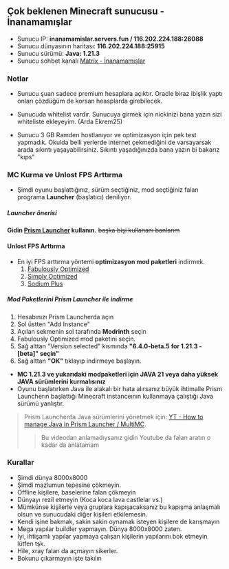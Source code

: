 ## Çok beklenen Minecraft sunucusu - **İnanamamışlar**
- Sunucu IP: **inanamamislar.servers.fun / 116.202.224.188:26088**
- Sunucu dünyasının haritası: **116.202.224.188:25915**
- Sunucu sürümü: **Java: 1.21.3**
- Sunucu sohbet kanalı [Matrix - İnanamamışlar](https://matrix.to/#/!PPSOKRdFJhCfGxsSqk:matrix.org?via=matrix.org)

### Notlar
- Sunucu şuan sadece premium hesaplara açıktır. Oracle biraz ibişlik yaptı onları çözdüğüm de korsan heasplarda girebilecek.

- Sunucuda whitelist vardır. Sunucuya girmek için nickinizi bana yazın sizi whiteliste ekleyeyim. (Arda Ekrem25)

- Sunucu 3 GB Ramden hostlanıyor ve optimizasyon için pek test yapmadık. Okulda belli yerlerde internet çekmediğini de varsayarsak arada sıkıntı yaşayabilirsiniz. Sıkıntı yaşadığınızda bana yazın bi bakarız "kıps"

### MC Kurma ve Unlost FPS Arttırma

- Şimdi oyunu başlattığınız, sürüm seçtiğiniz, mod seçtiğiniz falan programa **Launcher** (başlatıcı) deniliyor.

##### Launcher önerisi 

**Gidin [Prism Launcher](prismlauncher.org) kullanın.** ~~başka bişi kullananı banlarım~~

#### Unlost FPS Arttırma 

- En iyi FPS arttırma yöntemi **optimizasyon mod paketleri** indirmek. 
    1. [Fabulously Optimized](https://modrinth.com/modpack/fabulously-optimized)
    2. [Simply Optimized](https://modrinth.com/modpack/sop)
    3. [Sodium Plus](https://modrinth.com/modpack/sodiumplus)

##### Mod Paketlerini Prism Launcher ile indirme

1. Hesabınızı Prism Launcherda açın
2. Sol üstten "Add Instance"
3. Açılan sekmenin sol tarafında **Modrinth** seçin
4. Fabulously Optimized mod paketini seçin.
5. Sağ alttan "Version selected" kısmında **"6.4.0-beta.5 for 1.21.3 - [beta]" seçin"** 
6. Sağ alttan **"OK"** tıklayıp indirmeye başlayın.

- **MC 1.21.3 ve yukarıdaki modpaketleri için JAVA 21 veya daha yüksek JAVA sürümlerini kurmalısınız**
- Oyunu başlatırken Java ile alakalı bir hata alırsanız büyük ihtimalle Prism Launcherın başlattığı Minecraft instanceının kullanmaya çalıştığı Java sürümü yanlıştır.
> Prism Launcherda Java sürümlerini yönetmek için: [YT -  How to manage Java in Prism Launcher / MultiMC](https://www.youtube.com/watch?v=JP1gQ-rnixM).
>> Bu videodan anlamadıysanız gidin Youtube da falan aratın o kadar da anlatamam

### Kurallar 
- Şimdi dünya 8000x8000
- Şimdi mazlumun tepesine çökmeyin. 
- Offline kişilere, baselerine falan çökmeyin
- Dünyayı rezil etmeyin (Koca koca lava castlelar vs.)
- Mümkünse kişilerle veya gruplara kapışacaksanız bu kapışma anlaşmalı olsun ve sunucudaki diğer kişileri etkilemesin.
- Kendi işine bakmak, sakin sakin oynamak isteyen kişilere de karışmayın
- Mega yapılar buildler yapmayın. Dünya 8000x8000 zaten.
- İyi, ihtişamlı yapılar yapmaya çalışan kişilerin yapılarını bok etmeyin lütfen tşk.
- Hile, xray falan da açmayın sikerler. 
- Bokunu çıkarmayın işte takılın 


